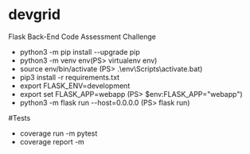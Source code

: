 # devgrid
Flask Back-End Code Assessment Challenge


* python3 -m pip install --upgrade pip
* python3 -m venv env(PS> virtualenv env)
* source env/bin/activate (PS> .\env\Scripts\activate.bat)
* pip3 install -r requirements.txt
* export FLASK_ENV=development
* export set FLASK_APP=webapp (PS> $env:FLASK_APP="webapp")
* python3 -m flask run --host=0.0.0.0 (PS> flask run)

#Tests

* coverage run -m pytest
* coverage report -m